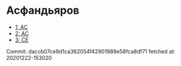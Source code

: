 # Асфандьяров
- [1: AC](1.md)
- [2: AC](2.md)
- [3: CE](3.md)

Commit: daccb07ce9d1ca362054f42901989e58fca8df71
 fetched at: 20201222-153020
